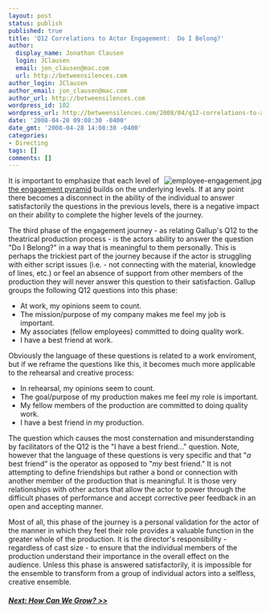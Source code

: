 ```yaml
---
layout: post
status: publish
published: true
title: 'Q12 Correlations to Actor Engagement:  Do I Belong?'
author:
  display_name: Jonathan Clausen
  login: JClausen
  email: jon_clausen@mac.com
  url: http://betweensilences.com
author_login: JClausen
author_email: jon_clausen@mac.com
author_url: http://betweensilences.com
wordpress_id: 102
wordpress_url: http://betweensilences.com/2008/04/q12-correlations-to-actor-engagement-do-i-belong/
date: '2008-04-28 09:08:30 -0400'
date_gmt: '2008-04-28 14:08:30 -0400'
categories:
- Directing
tags: []
comments: []
---
```

<p>
<img src="http://betweensilences.com/wp-content/uploads/2008/04/employee-engagement.jpg" alt="employee-engagement.jpg" title="employee-engagement.jpg" align="right" />It is important to emphasize that each level of <a href="http://betweensilences.com/2008/04/q12-correlations-to-actor-engagement-introduction/">the engagement pyramid</a> builds on the underlying levels.  If at any point there becomes a disconnect in the ability of the individual to answer satisfactorily the questions in the previous levels, there is a negative impact on their ability to complete the higher levels of the journey.</p>
<p>
The third phase of the engagement journey - as relating Gallup's Q12 to the theatrical production process - is the actors ability to answer the question "Do I Belong?" in a way that is meaningful to them personally.   This is perhaps the trickiest part of the journey because if the actor is struggling with either script issues (i.e. - not connecting with the material, knowledge of lines, etc.) or feel an absence of support from other members of the production they will never answer this question to their satisfaction.   Gallup groups the following Q12 questions into this phase:</p>
<ul>
<li>At work, my opinions seem to count.</li>
<li>The mission/purpose of my company makes me feel my job is important.</li>
<li>My associates (fellow employees) committed to doing quality work.</li>
<li>I have a best friend at work.</li>
</ul>
<p>
Obviously the language of these questions is related to a work enviroment, but if we reframe the questions like this, it becomes much more applicable to the rehearsal and creative process:</p>
<ul>
<li>In rehearsal, my opinions seem to count.</li>
<li>The goal/purpose of my production makes me feel my role is important.</li>
<li>My fellow members of the production are committed to doing quality work.</li>
<li>I have a best friend in my production.</li>
</ul>
<p>
The question which causes the most consternation and misunderstanding by facilitators of the Q12 is the "I have a best friend..." question.  Note, however that the language of these questions is very specific and that "<em>a</em> best friend" is the operator as opposed to "<em>my</em> best friend."   It is not attempting to define friendships but rather a bond or connection with another member of the production that is meaningful.  It is those very relationships with other actors that allow the actor to power through the difficult phases of performance and accept corrective peer feedback in an open and accepting  manner.</p>
<p>
Most of all, this phase of the journey is a personal validation for the actor of the manner in which they feel their role provides a valuable function in the greater whole of the production.  It is the director's responsibility - regardless of cast size - to ensure that the individual members of the production understand their importance in the overall effect on the audience.  Unless this phase is answered satisfactorily, it is impossible for the ensemble to transform from a group of individual actors into a selfless, creative ensemble.</p>
<h5><a href="http://betweensilences.com/2008/04/q12-correlations-to-actor-engagement-how-can-we-grow/">Next:  How Can <em>We</em> Grow? &gt;&gt;</a></h5>
